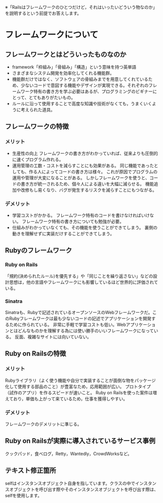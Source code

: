 ※「Railsはフレームワークのひとつだけど，それはいったいどういう物なのか」を説明するという前提でお答えします。

# フレームワークについて
## フレームワークとはどういったものなのか
* framework「枠組み」「骨組み」「構造」という意味を持つ英単語
* さまざまなシステム開発を効率化してくれる機能群。
* 機能群だけではなく、ソフトウェアの骨組みまでを用意してくれているため、少ないコードで意図する機能やデザインが実現できる。それぞれのフレームワーク特有の書き方を学ぶ必要はあるが、プログラミングのビギナーにとって、とてもありがたいもの。
* ルールに沿って使用することで高度な知識や技術がなくても，うまくいくように考えられた道具。
## フレームワークの特徴
### メリット
* 生産性の向上
フレームワークの書き方がわかっていれば、従来よりも圧倒的に速くプログラム作れる。
* 運用管理の工数・コストを減らすことにも効果がある。
同じ機能であったとしても、作る人によってコードの書き方は様々。
これが原因でプログラムの運用や管理が大変になることがある。
しかしフレームワークを使うと、コードの書き方が統一されるため、個々人による違いを大幅に減らせる。
機能追加や改修もし易くなり、バグが発生するリスクを減らすことにもつながる。
### デメリット
* 学習コストがかかる。
フレームワーク特有のコードを書けなければいけない。
フレームワーク特有の書き方についても勉強が必要。
* 仕組みがわかっていなくても、その機能を使うことができてしまう。
裏側の動きを理解せずに実装だけすることができてしまう。
## Rubyのフレームワーク
### Ruby on Rails
「規約(決められたルール)を優先する」や「同じことを繰り返さない」などの設計思想は，他の言語やフレームワークにも影響しているほど世界的に評価されている。
### Sinatra
Sinatraも、Rubyで記述されているオープンソースのWebフレームワークだ。このRubyフレームワークは最も少ないコードの記述でアプリケーションを開発するために作られている。
非常に手軽で学習コストも低い。Webアプリケーションとはどんなものかを理解する為には使い勝手のいいフレームワークになっている。
反面、複雑なサイトには向いていない。
## Ruby on Railsの特徴
### メリット
Rubyライブラリ（よく使う機能や自分で実装することが面倒な物をパッケージ化して使用する部品のこと）が豊富なため，応用範囲が広い。
プロトタイプ（試作のアプリ）を作るスピードが速いこと。
Ruby on Railsを使った案件は増えており，単価も上がって来ているため，仕事を獲得しやすい。
### デメリット
フレームワークのデメリットに準じる。
## Ruby on Railsが実際に導入されているサービス事例
クックパッド，食べログ，Retty，Wantedly，CrowdWorksなど。

## テキスト修正箇所
selfはインスタンスオブジェクト自身を指しています。クラスの中でインスタンスオブジェクトを呼び出す際やそのインスタンスオブジェクトを呼び出す際は、selfを使用します。
